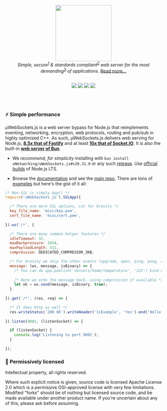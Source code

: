 <div align="center">
<img src="https://raw.githubusercontent.com/uNetworking/uWebSockets/master/misc/logo.svg" height="180" /><br>
<i>Simple, secure</i><sup><a href="https://github.com/uNetworking/uWebSockets/tree/master/fuzzing#fuzz-testing-of-various-parsers-and-mocked-examples">1</a></sup><i> & standards compliant</i><sup><a href="https://unetworking.github.io/uWebSockets.js/report.pdf">2</a></sup><i> web server for the most demanding</i><sup><a href="https://github.com/uNetworking/uWebSockets/tree/master/benchmarks#benchmark-driven-development">3</a></sup><i> of applications.</i> <a href="https://github.com/uNetworking/uWebSockets#readme">Read more...</a>
<br><br>

<a href="https://github.com/uNetworking/uWebSockets.js/releases"><img src="https://img.shields.io/github/v/release/uNetworking/uWebSockets.js"></a> <a href="https://bugs.chromium.org/p/oss-fuzz/issues/list?sort=-opened&can=1&q=proj:uwebsockets"><img src="https://oss-fuzz-build-logs.storage.googleapis.com/badges/uwebsockets.svg" /></a> <img src="https://img.shields.io/badge/downloads-70%20million-green" /> <img src="https://img.shields.io/badge/established-in%202016-green" />
</div>
<br><br>

### :zap: Simple performance
µWebSockets.js is a web server bypass for Node.js that reimplements eventing, networking, encryption, web protocols, routing and pub/sub in highly optimized C++. As such, µWebSockets.js delivers web serving for Node.js, **[8.5x that of Fastify](https://alexhultman.medium.com/serving-100k-requests-second-from-a-fanless-raspberry-pi-4-over-ethernet-fdd2c2e05a1e)** and at least **[10x that of Socket.IO](https://medium.com/swlh/100k-secure-websockets-with-raspberry-pi-4-1ba5d2127a23)**. It is also the built-in **[web server of Bun](https://bun.sh/)**.

* We *recommend, for simplicity* installing with `bun install uNetworking/uWebSockets.js#v20.31.0` or any such [release](https://github.com/uNetworking/uWebSockets.js/releases). Use [official builds](https://nodejs.org/en/download) of Node.js LTS.

* Browse the [documentation](https://unetworking.github.io/uWebSockets.js/generated/) and see the [main repo](https://github.com/uNetworking/uWebSockets). There are tons of [examples](examples) but here's the gist of it all:

```javascript
/* Non-SSL is simply App() */
require('uWebSockets.js').SSLApp({

  /* There are more SSL options, cut for brevity */
  key_file_name: 'misc/key.pem',
  cert_file_name: 'misc/cert.pem',
  
}).ws('/*', {

  /* There are many common helper features */
  idleTimeout: 32,
  maxBackpressure: 1024,
  maxPayloadLength: 512,
  compression: DEDICATED_COMPRESSOR_3KB,

  /* For brevity we skip the other events (upgrade, open, ping, pong, close) */
  message: (ws, message, isBinary) => {
    /* You can do app.publish('sensors/home/temperature', '22C') kind of pub/sub as well */
    
    /* Here we echo the message back, using compression if available */
    let ok = ws.send(message, isBinary, true);
  }
  
}).get('/*', (res, req) => {

  /* It does Http as well */
  res.writeStatus('200 OK').writeHeader('IsExample', 'Yes').end('Hello there!');
  
}).listen(9001, (listenSocket) => {

  if (listenSocket) {
    console.log('Listening to port 9001');
  }
  
});
```

### :handshake: Permissively licensed
Intellectual property, all rights reserved.

Where such explicit notice is given, source code is licensed Apache License 2.0 which is a permissive OSI-approved license with very few limitations. Modified "forks" should be of nothing but licensed source code, and be made available under another product name. If you're uncertain about any of this, please ask before assuming.
